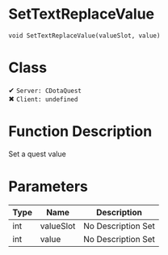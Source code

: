 # SetTextReplaceValue
```
void SetTextReplaceValue(valueSlot, value)
```
# Class
✔ `Server: CDotaQuest`  
✖ `Client: undefined`  

# Function Description
Set a quest value
# Parameters
Type|Name|Description
--|--|--
int|valueSlot|No Description Set
int|value|No Description Set
